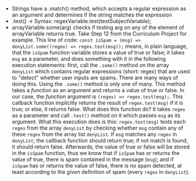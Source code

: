 - Strings have a .match() method, which accepts a regular expression as an argument and determines if the string matches the expression
- .test() -> Syntax: regexVariable.test(testSubjectVariable);
- arrayVariable.some(arg) checks if testing arg on any of the element of arrayVariable returns true. Take Step 12 from the Curriculum Project for example. This line of code: `const isSpam = (msg) => denyList.some((regex) => regex.test(msg));` means, in plain language, that the `isSpam` function variable stores a value of true or false; it takes `msg` as a parameter, and does something with it in the following execution statements: first, call the `.some()` method on the array `denyList` which contains regular expressions (short: regex) that are used to "detect" whether user inputs are spams. There are many ways of doing this. Using the `.some()` method is only one of many. This method takes a *function* as an argument and returns a value of true or false. In our case, the *function* argument is `(regex) => regex.test(msg);`. This callback function implicitly returns the result of `regex.test(msg)` if it is true; or else, it returns false. What does this function do? It takes `regex` as a parameter and call `.test()` method on it which passes `msg` as its argument. What this execution does is this: `regex.test(msg)` tests each `regex` from the array `denyList` by checking whether `msg` contain any of these `regex` from the array list `denyList`. If `msg` matches any `regex` in `denyList`; the callback function should return true; if not match is found, it should return false. Afterwards, the value of true or false will be stored in the `isSpam` function, thus we know that if `isSpam` has or returns the value of true, there is spam contained in the message (`msg`); and if `isSpam` has or returns the value of false, there is no spam detected, at least according to the *given* definition of spam (every `regex` in `denyList`).  
